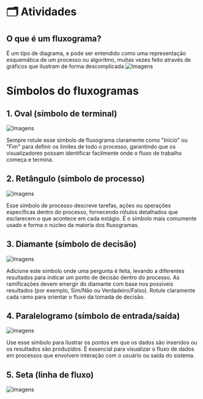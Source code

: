 # 🗂️ Atividades

## O que é um fluxograma?
É um tipo de diagrama, e pode ser entendido como uma representação esquemática de um processo ou algoritmo, muitas vezes feito através de gráficos que ilustram de forma descomplicada 
![Imagens]()

# Símbolos do fluxogramas

## 1. Oval (símbolo de terminal)
![Imagens](https://clickup.com/blog/wp-content/uploads/2024/09/Oval.png)

Sempre rotule esse símbolo de fluxograma claramente como "Início" ou "Fim" para definir os limites de todo o processo, garantindo que os visualizadores possam identificar facilmente onde o fluxo de trabalho começa e termina.

## 2. Retângulo (símbolo de processo)
![Imagens](https://clickup.com/blog/wp-content/uploads/2024/09/Rectangle.png)

Esse símbolo de processo descreve tarefas, ações ou operações específicas dentro do processo, fornecendo rótulos detalhados que esclarecem o que acontece em cada estágio. É o símbolo mais comumente usado e forma o núcleo da maioria dos fluxogramas.

## 3. Diamante (símbolo de decisão)
![Imagens](https://clickup.com/blog/wp-content/uploads/2024/09/Diamond.png)

Adicione este símbolo onde uma pergunta é feita, levando a diferentes resultados para indicar um ponto de decisão dentro do processo. As ramificações devem emergir do diamante com base nos possíveis resultados (por exemplo, Sim/Não ou Verdadeiro/Falso). Rotule claramente cada ramo para orientar o fluxo da tomada de decisão.

## 4. Paralelogramo (símbolo de entrada/saída)
![Imagens](https://clickup.com/blog/wp-content/uploads/2024/09/Parallelogram.png)

Use esse símbolo para ilustrar os pontos em que os dados são inseridos ou os resultados são produzidos. É essencial para visualizar o fluxo de dados em processos que envolvem interação com o usuário ou saída do sistema.

## 5. Seta (linha de fluxo)
![Imagens](https://clickup.com/blog/wp-content/uploads/2024/09/Arrow.png)

